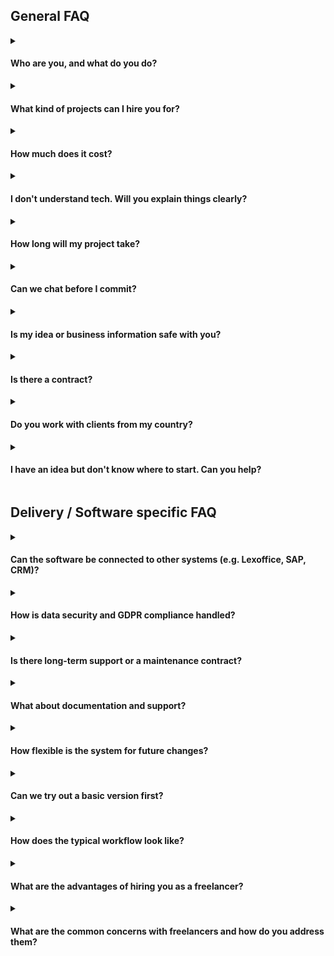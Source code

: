 ## General FAQ

<details>
  <summary><h4>Who are you, and what do you do?</h4></summary>

I'm A. Ruben Kandel, a professional software developer since 2023 with over 6 years of hands-on experience. I build custom websites, apps, and software systems for individuals, startups, and companies. Whether you need a new software project or want to fix or modernize an old one, I can help!

</details>

<details>
  <summary><h4>What kind of projects can I hire you for?</h4></summary>

You can hire me for:
- Creating custom software or websites from scratch  
- Fixing bugs or adding features to existing systems  
- Technical advice, mentoring, or consulting  
- Code reviews or optimizing performance  

If you have an idea or an issue with your current setup, I'll find a solution.

</details>

<details>
  <summary><h4>How much does it cost?</h4></summary>

There are three flexible pricing options:
- **Basic: 20€/hour** - for simple tasks and smaller jobs  
- **Pro: 40€/hour** - for more complex work with added speed and support  
- **Expert: 80€/hour** - for urgent jobs, top-priority support, or highly advanced development  

You can choose the rate based on your needs and budget. I'll help guide you if you're unsure.

</details>

<details>
  <summary><h4>I don't understand tech. Will you explain things clearly?</h4></summary>

Absolutely. I work with many non-technical clients and always communicate in plain language. I'll explain:
- What your project needs  
- What's possible (and what's not)  
- What it will cost  
- What the timeline looks like  

No jargon. Just clear steps.

</details>

<details>
  <summary><h4>How long will my project take?</h4></summary>

This depends on the size and complexity of your project. I'll give you a rough estimate once I understand your needs. Some smaller jobs may take just a few hours, while bigger systems can take days or weeks.

</details>

<details>
  <summary><h4>Can we chat before I commit?</h4></summary>

Yes! You can chat with me live, no signup or technical setup needed:
- 🌐 [Live Chat (no login/account needed)](https://autoplug.one/chat)  
- 📧 Email: osiris_support@proton.me  
- 💬 Discord: ak_osiris  

Just tell me what you need, I'll take it from there.

</details>

<details>
  <summary><h4> Is my idea or business information safe with you?</h4></summary>

Yes. I treat all client conversations and projects as confidential. If needed, I can sign an NDA (Non-Disclosure Agreement) to formalize that.

</details>

<details>
  <summary><h4>Is there a contract?</h4></summary>

Yes, for clarity and peace of mind, I offer a standard contract for software development projects. It outlines scope, rates, timeline, and what you can expect. You'll receive it before any payment or work begins.

</details>

<details>
  <summary><h4>Do you work with clients from my country?</h4></summary>

Yes! I work with clients worldwide and speak English, German, Portuguese, Turkish, and basic French. You don't need to worry about time zones or language barriers, I make it easy.

</details>

<details>
  <summary><h4> I have an idea but don't know where to start. Can you help?</h4></summary>

Absolutely. Just reach out and explain your idea in your own words. I'll ask the right questions, suggest a plan, and explain how we can move forward, step by step.

</details>

## Delivery / Software specific FAQ

<details>
  <summary><h4>Can the software be connected to other systems (e.g. Lexoffice, SAP, CRM)?</h4></summary>

Yes, the software is built in a **modular way**, so it can be extended later with interfaces (APIs) to third-party systems like **Lexoffice, SAP**, or **CRM tools**.

**How easy this integration is depends on the external system:**

* Some platforms (like Lexoffice) offer well-documented APIs we can use right away.
* Others (like SAP or older CRMs) may require extra coordination or development work.

We'd review together what's needed and choose the best solution for your workflow. Often, we start with core integrations and expand later if needed.

#### Integration examples:

* **Lexoffice**: *Easy to medium*. Offers a modern REST API with endpoints for invoices, customers, payments, etc. Easy to work with.
* **SAP**: *Medium to complex*. Offers APIs (e.g. OData, BAPI), but access is often restricted, and system versions vary. Usually requires planning with an SAP admin.
* **CRM systems**: *Depends on the provider*.
  * Cloud CRMs (e.g. HubSpot, Pipedrive, Salesforce): typically easy, good APIs.
  * Older/local CRMs: often lack modern APIs, integration is harder.

</details>

<details>
  <summary><h4>How is data security and GDPR compliance handled?</h4></summary>

* All data is **transmitted securely** (TLS 1.2+).
* Regular **automated backups** are performed.
* The software is hosted in your country by a hosting provider of your choice, or in **German data centers**, fully **GDPR-compliant**, if the software needs to be in the cloud at all.

Data is stored in a database on the same system as the software.  
**Only the software can access this data - it's isolated from the outside world.**

Additionally, we use **roles and permission management**, so each user group only sees or edits what they are supposed to.

</details>

<details>
  <summary><h4> Is there long-term support or a maintenance contract?</h4></summary>

* A **3-month warranty** is included in the standard contract: if anything doesn't work as expected during that time, I'll fix it free of charge.
* After that, I'm happy to help with any issues or new features as **separate projects**, based on your needs.

You can view the full contract here (well-formatted version):  
📄 [https://github.com/Osiris-Team/Osiris-Team/blob/main/dev_contract.md](https://github.com/Osiris-Team/Osiris-Team/blob/main/dev_contract.md)  
If changes are needed, please download and edit this version of the contract as a markdown/text file.

The **source code** of the software will be shared with you, so other developers can continue working with it if needed.

</details>

<details>
  <summary><h4>What about documentation and support?</h4></summary>

The software is built to be **self-explanatory**, with tooltips and helper texts included for more complex steps.  
In most cases, separate documentation isn't needed.

However, I usually reserve some hours for:
* Meetings
* Training videos
* Optional documentation

Personally, I recommend **screen-recorded trainings or meetings**, as they're often more helpful than written manuals.

</details>

<details>
  <summary><h4>How flexible is the system for future changes?</h4></summary>

The system is designed to be **flexible and expandable**, so we can later add:
* New features
* User groups
* Additional modules

I work in **small, regular milestones** - for example, weekly updates - so you can test new versions early on and give feedback.  
That way, adjustments or new requests can be implemented gradually without much delay.

</details>

<details>
  <summary><h4>Can we try out a basic version first?</h4></summary>

Yes, definitely. I follow the principle **"the most important features come first"**.  
In the **first week**, you'll already receive a basic test version with the most essential functions.

You'll be able to test everything directly on your computer and give feedback early.

</details>

<details>
  <summary><h4>How does the typical workflow look like?</h4></summary>

- **Initial Consultation**: Free. Please provide as much detail as possible. I offer one free 15-minute online meeting.  
- **Progress Updates**: Provided every 8 hours of work.  
- **Code Access**: Code will be uploaded to a private GitHub repository, accessible only to you and me for transparent version control.  
- **Budgeting**: I work on tasks until completion or until the budget limit is reached. Please specify your preferred and maximum budgets.

</details>

<details>
  <summary><h4>What are the advantages of hiring you as a freelancer?</h4></summary>

There are several benefits to working with a freelancer instead of hiring a full-time employee or agency:

1. **Cost Efficiency**  
   You don’t need to provide benefits, office space, hardware, or long-term commitments.

2. **Flexibility**  
   Hire for specific tasks or time periods. Scale up or down as needed without red tape.

3. **Specialized Skills**  
   Get access to expert-level knowledge and experience, tailored to your project.

4. **Reduced Overhead**  
   Remote work and independent operation mean lower operating costs for you.

</details>

<details>
  <summary><h4>What are the common concerns with freelancers and how do you address them?</h4></summary>

1. **Limited Control**  
   Freelancers usually work independently, which can reduce oversight.  
   👉 *Solution:* I offer guaranteed weekly hours and support specified methods, tools, or workflows on request.

2. **Lack of Loyalty**  
   Some freelancers prioritize higher-paying or long-term clients.  
   👉 *Solution:* My rate structure ensures equal treatment across all clients with the same package, regardless of project size.

3. **Communication Challenges**  
   Time zones or language differences can make communication harder.  
   👉 *Solution:* I speak English, German, Portuguese, Turkish, and some French, and I use your preferred communication channels depending on your rate.

</details>
